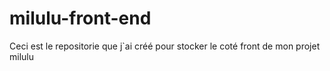 # milulu-front-end
Ceci est le repositorie que j`ai créé pour stocker le coté front de mon projet milulu
